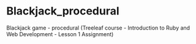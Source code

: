 Blackjack_procedural
====================

Blackjack game - procedural (Treeleaf course - Introduction to Ruby and Web Development - Lesson 1 Assignment)
